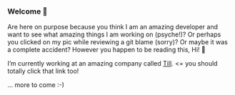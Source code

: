 ### Welcome 👋

Are here on purpose because you think I am an amazing developer and want to see what amazing things I am working on (psyche!)? Or perhaps you clicked on my pic while reviewing a git blame (sorry)? Or maybe it was a complete accident? However you happen to be reading this, Hi! 👋

I’m currently working at an amazing company called [Till](hellotill.com).  <= you should totally click that link too!

... more to come :-)


<!--
**onesien/onesien** is a ✨ _special_ ✨ repository because its `README.md` (this file) appears on your GitHub profile.

Here are some ideas to get you started:


- 🌱 I’m currently learning ...
- 👯 I’m looking to collaborate on ...
- 🤔 I’m looking for help with ...
- 💬 Ask me about ...
- 📫 How to reach me: ...
- 😄 Pronouns: ...
- ⚡ Fun fact: ...
-->
